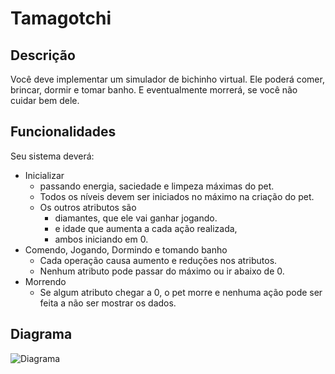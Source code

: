 # Tamagotchi

## Descrição
Você deve implementar um simulador de bichinho virtual. Ele poderá comer, brincar, dormir e tomar banho. E eventualmente morrerá, se você não cuidar bem dele.

## Funcionalidades
Seu sistema deverá:

- Inicializar
  - passando energia, saciedade e limpeza máximas do pet.
  - Todos os níveis devem ser iniciados no máximo na criação do pet.
  - Os outros atributos são
    - diamantes, que ele vai ganhar jogando.
    - e idade que aumenta a cada ação realizada,
    - ambos iniciando em 0.
- Comendo, Jogando, Dormindo e tomando banho
  - Cada operação causa aumento e reduções nos atributos.
  - Nenhum atributo pode passar do máximo ou ir abaixo de 0.
- Morrendo
  - Se algum atributo chegar a 0, o pet morre e nenhuma ação pode ser feita a não ser mostrar os dados.

## Diagrama
![Diagrama](https://github.com/deboravians/exerciciosPOO/assets/107967364/3687d52d-f988-439c-b107-7f80c761e5a4)

